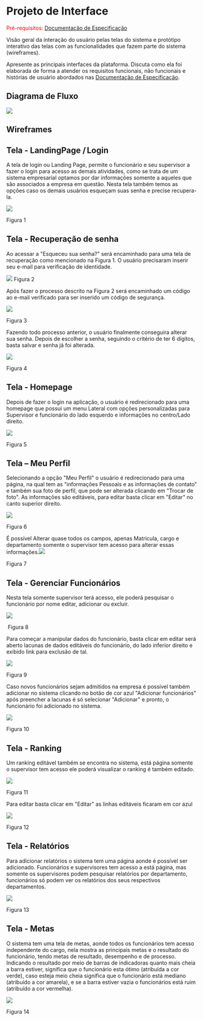 
# Projeto de Interface

<span style="color:red">Pré-requisitos: <a href="2-Especificação do Projeto.md"> Documentação de Especificação</a></span>

Visão geral da interação do usuário pelas telas do sistema e protótipo interativo das telas com as funcionalidades que fazem parte do sistema (wireframes).

 Apresente as principais interfaces da plataforma. Discuta como ela foi elaborada de forma a atender os requisitos funcionais, não funcionais e histórias de usuário abordados nas <a href="2-Especificação do Projeto.md"> Documentação de Especificação</a>.

## Diagrama de Fluxo

<img src="./img/diagrama-fluxo1.png">


## Wireframes



## Tela - LandingPage / Login 

A tela de login ou Landing Page, permite o funcionário e seu supervisor a fazer o login para acesso as demais atividades, como se trata de um sistema empresarial optamos por dar informações somente a aqueles que são associados a empresa em questão.  Nesta tela também temos as opções caso os demais usuários esqueçam suas senha e precise recupera-la.


<img src="./img/fig1.jpeg">

Figura 1







## Tela - Recuperação de senha 

Ao acessar a "Esqueceu sua senha?" será encaminhado para uma tela de recuperação como mencionado na Figura 1. O usuário precisaram inserir seu e-mail para verificação de identidade.

<img src="./img/fig02.jpeg">
Figura 2







Após fazer o processo descrito na Figura 2 será encaminhado um código ao e-mail verificado para ser inserido um código de segurança.

<img src="./img/fig03.jpeg">

Figura 3







Fazendo todo processo anterior, o usuário finalmente conseguira alterar sua senha. Depois de escolher a senha, seguindo o critério de ter 6 dígitos, basta salvar e senha já foi alterada.

<img src="./img/fig04.jpeg">

Figura 4



## Tela - Homepage 

Depois de fazer o login na aplicação, o usuário é redirecionado para uma homepage que possui um menu Lateral com opções personalizadas para Supervisor e funcionário do lado esquerdo e informações no centro/Lado direito.

<img src="./img/fig05.jpg">

Figura 5





## Tela – Meu Perfil

Selecionando a opção "Meu Perfil" o usuário é redirecionado para uma página, na qual tem as "informações Pessoais e as informações de contato" e também sua foto de perfil,  que pode ser alterada clicando em "Trocar de foto".  As informações são editáveis, para editar basta clicar em "Editar" no canto superior direito.

<img src="./img/fig06.jpeg">

Figura 6





 É possível Alterar quase todos os campos, apenas Matricula, cargo e departamento somente o supervisor tem acesso para alterar essas informações.<img src="./img/fig07.jpeg">

Figura 7







## Tela - Gerenciar Funcionários

Nesta tela somente supervisor terá acesso, ele poderá pesquisar o funcionário por nome editar, adicionar ou excluir.



<img src="./img/fig08.jpeg">

​     Figura 8







Para começar a manipular dados do funcionário, basta clicar em editar será aberto lacunas de dados editáveis do funcionário, do lado inferior direito e exibido link para exclusão de tal.

<img src="./img/fig09.jpeg">

Figura 9







Caso novos funcionários sejam admitidos na empresa é possível também adicionar no sistema clicando no botão de cor azul "Adicionar funcionários" após preencher a lacunas é só selecionar "Adicionar" e pronto, o funcionário foi adicionado no sistema.

<img src="./img/fig10.jpeg">

Figura 10







## Tela - Ranking

Um ranking editável também se encontra no sistema, está página somente o supervisor tem acesso ele poderá visualizar o ranking é também editado.

<img src="./img/fig11.jpeg">


Figura 11





Para editar basta clicar em "Editar" as linhas editáveis ficaram em cor azul

<img src="./img/fig12.jpeg">

Figura 12







## Tela - Relatórios

Para adicionar relatórios o sistema tem uma página aonde é possível ser adicionado. Funcionários e supervisores tem acesso a está página, mas somente os supervisores podem pesquisar relatórios por departamento, funcionários só podem ver os relatórios dos seus respectivos departamentos.

<img src="./img/fig13.jpeg">

Figura 13







## Tela - Metas

O sistema tem uma tela de metas, aonde todos os funcionários tem acesso independente do cargo, nela mostra as principais metas e o resultado do funcionário, tendo metas de resultado, desempenho e de processo. Indicando o resultado por meio de barras de indicadoras quanto mais cheia a barra estiver, significa que o funcionário esta ótimo (atribuída a cor verde),  caso esteja meio cheia significa que o funcionário está mediano (atribuído a cor amarela), e se a barra estiver vazia o funcionários está ruim (atribuído a cor vermelha).

<img src="./img/fig14.jpeg">


Figura 14
